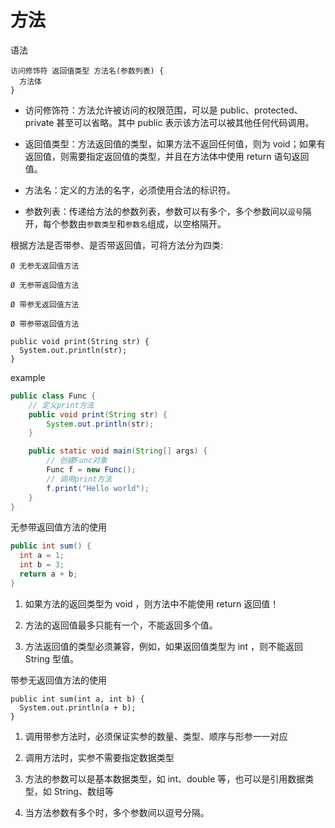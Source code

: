 # 方法

语法

```
访问修饰符 返回值类型 方法名(参数列表) {
  方法体
}
```

* 访问修饰符：方法允许被访问的权限范围，可以是 public、protected、private 甚至可以省略。其中 public 表示该方法可以被其他任何代码调用。

* 返回值类型：方法返回值的类型，如果方法不返回任何值，则为 void；如果有返回值，则需要指定返回值的类型，并且在方法体中使用 return 语句返回值。

* 方法名：定义的方法的名字，必须使用合法的标识符。

* 参数列表：传递给方法的参数列表，参数可以有多个，多个参数间以`逗号`隔开，每个参数由`参数类型`和`参数名`组成，以空格隔开。

根据方法是否带参、是否带返回值，可将方法分为四类:

```
Ø 无参无返回值方法

Ø 无参带返回值方法

Ø 带参无返回值方法

Ø 带参带返回值方法
```

```
public void print(String str) {
  System.out.println(str);
}
```

example

```java
public class Func {
    // 定义print方法
    public void print(String str) {
        System.out.println(str);
    }

    public static void main(String[] args) {
        // 创建Func对象
        Func f = new Func();
        // 调用print方法
        f.print("Hello world");
    }
}
```

无参带返回值方法的使用

```java
public int sum() {
  int a = 1;
  int b = 3;
  return a + b;
}
```

1. 如果方法的返回类型为 void ，则方法中不能使用 return 返回值！

2. 方法的返回值最多只能有一个，不能返回多个值。

3. 方法返回值的类型必须兼容，例如，如果返回值类型为 int ，则不能返回 String 型值。

带参无返回值方法的使用

```
public int sum(int a, int b) {
  System.out.println(a + b);
}
```

1. 调用带参方法时，必须保证实参的数量、类型、顺序与形参一一对应

2. 调用方法时，实参不需要指定数据类型

3. 方法的参数可以是基本数据类型，如 int、double 等，也可以是引用数据类型，如 String、数组等

4. 当方法参数有多个时，多个参数间以逗号分隔。
